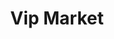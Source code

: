 ---
title: "Vip Market"
url: /san-luis-rio-colorado/vip-market-av-libertad-y-42/
shop: Lebensmittel
---